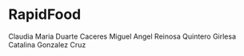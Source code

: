 # RapidFood

Claudia Maria Duarte Caceres
Miguel Angel Reinosa Quintero
Girlesa Catalina Gonzalez Cruz
